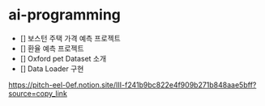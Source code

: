 # ai-programming

- [] 보스턴 주택 가격 예측 프로젝트
- [] 환율 예측 프로젝트
- [] Oxford pet Dataset 소개
- [] Data Loader 구현

https://pitch-eel-0ef.notion.site/III-f241b9bc822e4f909b271b848aae5bff?source=copy_link